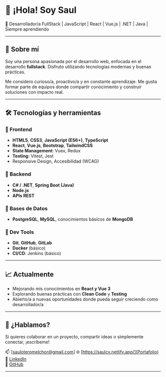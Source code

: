 # 👋 ¡Hola! Soy Saul

🎯 Desarrollador/a FullStack | JavaScript | React | Vue.js | .NET | Java | Siempre aprendiendo

---

## 🚀 Sobre mí

Soy una persona apasionada por el desarrollo web, enfocada en el desarrollo **fullstack**. Disfruto utilizando tecnologías modernas y buenas prácticas.

Me considero curioso/a, proactivo/a y en constante aprendizaje. Me gusta formar parte de equipos donde compartir conocimiento y construir soluciones con impacto real.



---

## 🛠️ Tecnologías y herramientas

### 🔹 Frontend
- **HTML5**, **CSS3**, **JavaScript (ES6+)**, **TypeScript**
- **React**, **Vue.js**, **Bootstrap**, **TailwindCSS**
- **State Management**: Vuex, Redux
- **Testing**: Vitest, Jest
- Responsive Design, Accesibilidad (WCAG)

### 🔹 Backend
- **C# / .NET**, **Spring Boot (Java)**
- **Node.js**
- **APIs REST**

### 🔹 Bases de Datos
- **PostgreSQL**, **MySQL**, conocimientos básicos de **MongoDB**

### 🔹 Dev Tools
- **Git**, **GitHub**, **GitLab**
- **Docker** (básico)
- **CI/CD**: Jenkins (básico)

---

## 📈 Actualmente

- Mejorando mis conocimientos en **React y Vue 3**
- Explorando buenas prácticas con **Clean Code** y **Testing**
- Abierto/a a nuevas oportunidades donde pueda seguir creciendo como desarrollador/a

---

## 💬 ¿Hablamos?

Si quieres colaborar en un proyecto, compartir ideas o simplemente conectar, ¡escríbeme!

📫 [sauloteromelchor@gmail.com] 
🌐 [https://saulcv.netlify.app/](Portafolio)
💼 [LinkedIn](https://www.linkedin.com/in/sa%C3%BAl-otero-melchor-84b752282/)  
🐙 [GitHub](https://github.com/saulOMgit/)

---
